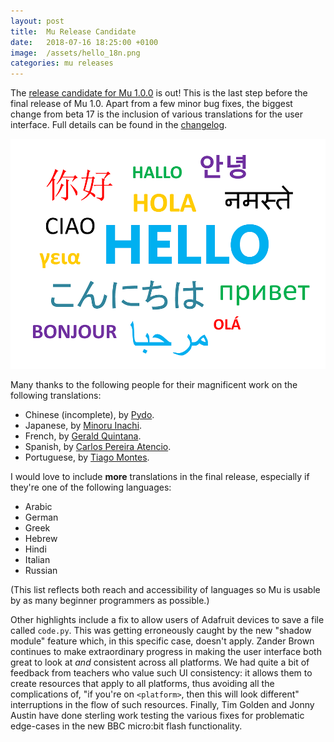 ```yaml
---
layout: post
title:  Mu Release Candidate
date:   2018-07-16 18:25:00 +0100
image:  /assets/hello_18n.png
categories: mu releases 
---
```


The [release candidate for Mu 1.0.0](https://codewith.mu/en/download) is out!
This is the last step before the final release of Mu 1.0. Apart from a few
minor bug fixes, the biggest change from beta 17 is the inclusion of various
translations for the user interface. Full details can be found in the
[changelog](https://mu.readthedocs.io/en/latest/changes.html#rc-1).

<img src="/assets/hello_i18n.png"/>

Many thanks to the following people for their magnificent work on the following
translations:

* Chinese (incomplete), by [Pydo](https://github.com/yonghuming).
* Japanese, by [Minoru Inachi](https://github.com/MinoruInachi).
* French, by [Gerald Quintana](https://github.com/gquintana).
* Spanish, by [Carlos Pereira Atencio](https://twitter.com/carlosperate).
* Portuguese, by [Tiago Montes](https://twitter.com/setnomt).

I would love to include **more** translations in the final release, especially
if they're one of the following languages:

* Arabic
* German
* Greek
* Hebrew
* Hindi
* Italian
* Russian

(This list reflects both reach and accessibility of languages so Mu is usable
by as many beginner programmers as possible.)

Other highlights include a fix to allow users of Adafruit devices to save a
file called `code.py`. This was getting erroneously caught by the new "shadow
module" feature which, in this specific case, doesn't apply. Zander Brown
continues to make extraordinary progress in making the user interface both
great to look at *and* consistent across all platforms. We had quite a bit of
feedback from teachers who value such UI consistency: it allows them to create
resources that apply to all platforms, thus avoiding all the
complications of, "if you're on `<platform>`, then this will look different"
interruptions in the flow of such resources. Finally, Tim Golden and
Jonny Austin have done sterling work testing the various fixes for problematic
edge-cases in the new BBC micro:bit flash functionality.
